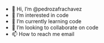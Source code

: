 - 👋 Hi, I’m @pedrozafrachavez
- 👀 I’m interested in code
- 🌱 I’m currently learning code
- 💞️ I’m looking to collaborate on code
- 📫 How to reach me email

<!---
pedrozafrachavez/pedrozafrachavez is a ✨ special ✨ repository because its `README.md` (this file) appears on your GitHub profile.
You can click the Preview link to take a look at your changes.
--->
